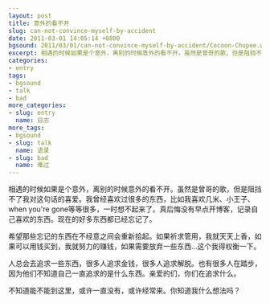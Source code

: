 ```yaml
---
layout: post
title: 意外的看不开
slug: can-not-convince-myself-by-accident
date: 2011-03-01 14:05:14 +0800
bgsound: 2011/03/01/can-not-convince-myself-by-accident/Cocoon-Chupee.webm
excerpt: 相遇的时候如果是个意外，离别的时候意外的看不开。虽然是曾哥的歌，但是阻挡不了我对这句话的喜爱。我曾经喜欢过很多的东西，比如我喜欢几米、小王子、when youre gone等等很多，一时想不起来了。真后悔没有早点开博客，记录自己喜欢的东西。现在的好多东西都已经忘记了。
categories:
- entry
tags:
- bgsound
- talk
- bad
more_categories:
- slug: entry
  name: 日志
more_tags:
- bgsound
- slug: talk
  name: 语录
- slug: bad
  name: 难过
---
```


相遇的时候如果是个意外，离别的时候意外的看不开。虽然是曾哥的歌，但是阻挡不了我对这句话的喜爱。我曾经喜欢过很多的东西，比如我喜欢几米、小王子、when you're gone等等很多，一时想不起来了。真后悔没有早点开博客，记录自己喜欢的东西。现在的好多东西都已经忘记了。

希望那些忘记的东西在不经意之间会重新拾起。如果祈求管用，我就天天上香，如果可以用钱买到，我就努力的赚钱，如果需要放弃一些东西...这个我得权衡一下。

人总会去追求一些东西，很多人追求金钱，很多人追求解脱。也有很多人在踏步，因为他们不知道自己一直追求的是什么东西。亲爱的们，你们在追求什么。

不知道能不能到这里，或许一直没有，或许经常来。你知道我什么想法吗？
